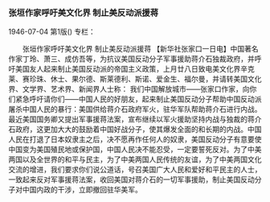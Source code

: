### 张垣作家呼吁美文化界  制止美反动派援蒋

1946-07-04
第1版()
专栏：

　　张垣作家呼吁美文化界
    制止美反动派援蒋
    【新华社张家口一日电】中国著名作家丁玲、萧三、成仿吾等，为抗议美国反动分子军事援助蒋介石独裁政府，并呼吁美国友人起来制止美国反动派的帝国主义政策，上月廿八日致电美文化界辛克莱、赛珍珠、休士、果尔德、斯莱德利、斯诺、爱金生、福尔曼，并请转美国文化界、文学界、艺术界、新闻界人士称：
    我们中国解放城市——张家口作家，向你们紧急呼吁请你们——中国人民的好朋友，起来制止美国反动分子帮助中国反动派屠杀中国人民的暴行：美国供给蒋介石政府军火，驻华军队帮助蒋介石进行内战。最近美国国务卿又提出军事援蒋法案，宣布继续以军火援助坚持内战与独裁的蒋介石政府，这更加大大的鼓励着中国好战分子，使其爆发全面的和长期的内战。中国人民在打退了日本奴隶主之后，决不愿再作任何人的奴隶，美国反动分子有意要使中国变为美国殖民地或保护国，中国人民决不能忍受，一定要誓死反对。为了中美两国以及全世界的和平与民主，为了中美两国人民传统的友谊，为了中美两国文化交流的增进，我们要求你们说公道话，号召美国广大人民和爱好和平民主的人士，一致起来反对军事援蒋法案，收回美国对蒋介石的一切军事援助，制止美国反动分子对中国内政的干涉，立即撤回驻华美军。
